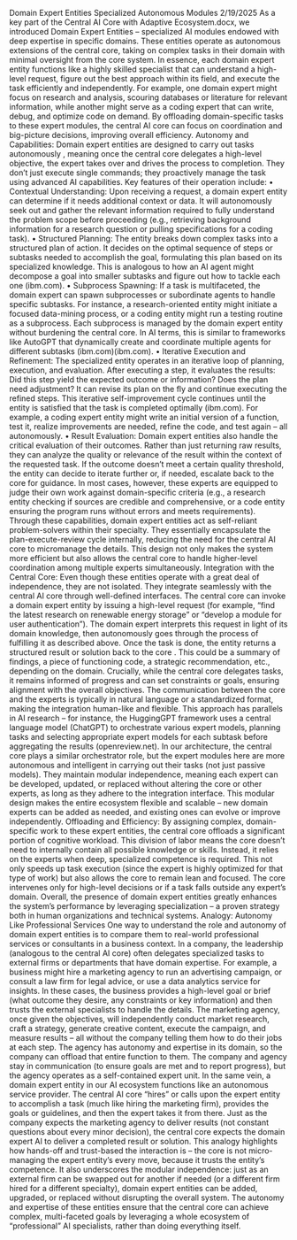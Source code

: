 Domain Expert Entities
Specialized Autonomous Modules
2/19/2025
As a key part of the Central AI Core with Adaptive Ecosystem.docx, we introduced Domain Expert Entities – specialized AI modules endowed with deep expertise in specific domains. These entities operate as autonomous extensions of the central core, taking on complex tasks in their domain with minimal oversight from the core system. In essence, each domain expert entity functions like a highly skilled specialist that can understand a high-level request, figure out the best approach within its field, and execute the task efficiently and independently. For example, one domain expert might focus on research and analysis, scouring databases or literature for relevant information, while another might serve as a coding expert that can write, debug, and optimize code on demand. By offloading domain-specific tasks to these expert modules, the central AI core can focus on coordination and big-picture decisions, improving overall efficiency.
Autonomy and Capabilities: Domain expert entities are designed to carry out tasks autonomously , meaning once the central core delegates a high-level objective, the expert takes over and drives the process to completion. They don’t just execute single commands; they proactively manage the task using advanced AI capabilities. Key features of their operation include:
• Contextual Understanding: Upon receiving a request, a domain expert entity can determine if it needs additional context or data. It will autonomously seek out and gather the relevant information required to fully understand the problem scope before proceeding (e.g., retrieving background information for a research question or pulling specifications for a coding task).
• Structured Planning: The entity breaks down complex tasks into a structured plan of action. It decides on the optimal sequence of steps or subtasks needed to accomplish the goal, formulating this plan based on its specialized knowledge. This is analogous to how an AI agent might decompose a goal into smaller subtasks and figure out how to tackle each one (ibm.com).
• Subprocess Spawning: If a task is multifaceted, the domain expert can spawn subprocesses or subordinate agents to handle specific subtasks. For instance, a research-oriented entity might initiate a focused data-mining process, or a coding entity might run a testing routine as a subprocess. Each subprocess is managed by the domain expert entity without burdening the central core. In AI terms, this is similar to frameworks like AutoGPT that dynamically create and coordinate multiple agents for different subtasks (ibm.com)(ibm.com).
• Iterative Execution and Refinement: The specialized entity operates in an iterative loop of planning, execution, and evaluation. After executing a step, it evaluates the results: Did this step yield the expected outcome or information? Does the plan need adjustment? It can revise its plan on the fly and continue executing the refined steps. This iterative self-improvement cycle continues until the entity is satisfied that the task is completed optimally (ibm.com). For example, a coding expert entity might write an initial version of a function, test it, realize improvements are needed, refine the code, and test again – all autonomously.
• Result Evaluation: Domain expert entities also handle the critical evaluation of their outcomes. Rather than just returning raw results, they can analyze the quality or relevance of the result within the context of the requested task. If the outcome doesn’t meet a certain quality threshold, the entity can decide to iterate further or, if needed, escalate back to the core for guidance. In most cases, however, these experts are equipped to judge their own work against domain-specific criteria (e.g., a research entity checking if sources are credible and comprehensive, or a code entity ensuring the program runs without errors and meets requirements).
Through these capabilities, domain expert entities act as self-reliant problem-solvers within their specialty. They essentially encapsulate the plan-execute-review cycle internally, reducing the need for the central AI core to micromanage the details. This design not only makes the system more efficient but also allows the central core to handle higher-level coordination among multiple experts simultaneously.
Integration with the Central Core: Even though these entities operate with a great deal of independence, they are not isolated. They integrate seamlessly with the central AI core through well-defined interfaces. The central core can invoke a domain expert entity by issuing a high-level request (for example, “find the latest research on renewable energy storage” or “develop a module for user authentication”). The domain expert interprets this request in light of its domain knowledge, then autonomously goes through the process of fulfilling it as described above. Once the task is done, the entity returns a structured result or solution back to the core . This could be a summary of findings, a piece of functioning code, a strategic recommendation, etc., depending on the domain.
Crucially, while the central core delegates tasks, it remains informed of progress and can set constraints or goals, ensuring alignment with the overall objectives. The communication between the core and the experts is typically in natural language or a standardized format, making the integration human-like and flexible. This approach has parallels in AI research – for instance, the HuggingGPT framework uses a central language model (ChatGPT) to orchestrate various expert models, planning tasks and selecting appropriate expert models for each subtask before aggregating the results (openreview.net). In our architecture, the central core plays a similar orchestrator role, but the expert modules here are more autonomous and intelligent in carrying out their tasks (not just passive models). They maintain modular independence, meaning each expert can be developed, updated, or replaced without altering the core or other experts, as long as they adhere to the integration interface. This modular design makes the entire ecosystem flexible and scalable – new domain experts can be added as needed, and existing ones can evolve or improve independently.
Offloading and Efficiency: By assigning complex, domain-specific work to these expert entities, the central core offloads a significant portion of cognitive workload. This division of labor means the core doesn’t need to internally contain all possible knowledge or skills. Instead, it relies on the experts when deep, specialized competence is required. This not only speeds up task execution (since the expert is highly optimized for that type of work) but also allows the core to remain lean and focused. The core intervenes only for high-level decisions or if a task falls outside any expert’s domain. Overall, the presence of domain expert entities greatly enhances the system’s performance by leveraging specialization – a proven strategy both in human organizations and technical systems.
Analogy: Autonomy Like Professional Services
One way to understand the role and autonomy of domain expert entities is to compare them to real-world professional services or consultants in a business context. In a company, the leadership (analogous to the central AI core) often delegates specialized tasks to external firms or departments that have domain expertise. For example, a business might hire a marketing agency to run an advertising campaign, or consult a law firm for legal advice, or use a data analytics service for insights. In these cases, the business provides a high-level goal or brief (what outcome they desire, any constraints or key information) and then trusts the external specialists to handle the details.
The marketing agency, once given the objectives, will independently conduct market research, craft a strategy, generate creative content, execute the campaign, and measure results – all without the company telling them how to do their jobs at each step. The agency has autonomy and expertise in its domain, so the company can offload that entire function to them. The company and agency stay in communication (to ensure goals are met and to report progress), but the agency operates as a self-contained expert unit.
In the same vein, a domain expert entity in our AI ecosystem functions like an autonomous service provider. The central AI core “hires” or calls upon the expert entity to accomplish a task (much like hiring the marketing firm), provides the goals or guidelines, and then the expert takes it from there. Just as the company expects the marketing agency to deliver results (not constant questions about every minor decision), the central core expects the domain expert AI to deliver a completed result or solution. This analogy highlights how hands-off and trust-based the interaction is – the core is not micro-managing the expert entity’s every move, because it trusts the entity’s competence. It also underscores the modular independence: just as an external firm can be swapped out for another if needed (or a different firm hired for a different specialty), domain expert entities can be added, upgraded, or replaced without disrupting the overall system. The autonomy and expertise of these entities ensure that the central core can achieve complex, multi-faceted goals by leveraging a whole ecosystem of “professional” AI specialists, rather than doing everything itself.
